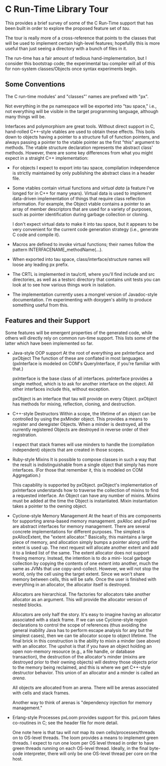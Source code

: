 C Run-Time Library Tour
=======================

This provides a brief survey of some of the C Run-Time support that has been
built in order to explore the proposed feature set of *tau*.

The tour is really more of a cross-reference that points to the classes that
will be used to implement certain high-level features; hopefullly this is more
useful than just seeing a directory with a bunch of files in it.

The run-time has a fair amount of tedious hand-implementation, but I consider
this bootstrap code; the experimental tau compiler will all of this for
non-system classes/Objects once syntax experiments begin.


Some Conventions
----------------

The C run-time modules' and "classes"' names are prefixed with "px".

Not everything in the px namespace will be exported into "tau space," i.e.,
not everything will be visible in the target programming language, although
many things will be.

Interfaces and polymorphism are great tools. Without direct support in C,
hand-rolled C++-style vtables are used to obtain these effects. This boils
down to objects having a pointer to a structure full of function pointers, and
always passing a pointer to the vtable pointer as the first "this" argument
to methods. The vtable structure declaration represents the abstract class'
methods. However, there are some key differences from what you might expect in
a straight C++ implementation:
* For objects I expect to export into tau space, compilation independence is
  strictly maintained by only publishing the abstract class in a header file.
* Some vtables contain virtual functions and *virtual data* (a feature I've
  longed for in C++ for many years). Virtual data is used to implement
  data-driven implementation of things that require class reflection
  information. For example, the Object vtable contains a pointer to an array
  of member descriptors that are used for a variety of purposes, such as pointer
  identification during garbage collection or cloning.

  I don't expect virtual data to make it into tau space, but it appears to
  be very convenient for the current code generation strategy (i.e., generate
  C code and compile it).
* Macros are defined to invoke virtual functions; their names follow the
  pattern INTERFACENAME_methodName(...).
* When exported into tau space, class/interface/structure names will loose
  any leading px prefix.
* The CRTL is implemented in tau/crtl, where you'll find include and src
  directories, as well as a testsrc directory that contains unit tests you
  can look at to see how various things work in isolation.
* The implementation currently uses a mongrel version of Javadoc-style
  documentation. I'm experimenting with doxygen's ability to produce something
  useful from this.


Features and their Support
--------------------------
Some features will be emergent properties of the generated code, while others
will directly rely on common run-time support. This lists some of the latter
which have been implemented so far.

* Java-style OOP support
  At the root of everything are pxInterface and pxObject The function of
  these are conflated in most languages. (pxInterface is modeled on COM's
  QueryInterface, if you're familiar with that.)

  pxInterface is the base class of all interfaces. pxInterface provides a
  single method, which is to ask for another interface on the object. All
  other interfaces include this, without exception.

  pxObject is an interface that tau will provide on every Object.
  pxObject has methods for mixing, reflection, cloning, and destruction.

* C++-style Destructors
  Within a scope, the lifetime of an object can be controlled by using the
  pxMinder object. This provides a means to register and deregister Objects.
  When a minder is destroyed, all the currently registered Objects are
  destroyed in reverse order of their registration.

  I expect that stack frames will use minders to handle the (compilation
  independent) objects that are created in those scopes.

* Ruby-style Mixins
  It is possible to compose classes in such a way that the result is
  indistinguishable from a single object that simply has more interfaces.
  (For those that remember it, this is modeled on COM Aggregation.)

  This capability is supported by pxObject. pxObject's implementation of
  pxInterface understands how to traverse the collection of mixins to find
  a requested interface. An Object can have any number of mixins. Mixins must
  be added at the time the Object is instantiated. Mixin instantiation takes a
  pointer to the owning object.

* Cyclone-style Memory Management
  At the heart of this are components for supporting arena-based memory
  management. pxAlloc and pxFree are abstract interfaces for memory management.
  There are several concrete implementations for different purposes. The
  simplest is pxAllocExtent, the "extent allocator." Basically, this maintains
  a large piece of memory, and allocation simply bumps a pointer along until
  the extent is used up. The next request will allocate another extent and
  add it to a linked list of the same. The extent allocator does not support
  freeing memory. Instead, the intention is to do a mini- local garbage
  collection by copying the contents of one extent into another, much the
  same as JVMs that use copy-and-collect. However, we will not stop the world,
  only the cell using the target extent. Since we won't share memory between
  cells, this will be safe. Once the user is finished with everything in an
  allocator, the allocator itself is destroyed.

  Allocators are hierarchical. The factories for allocators take another
  allocator as an argument. This will provide the allocator version of nested
  blocks.

  Allocators are only half the story. It's easy to imagine having an allocator
  associated with a stack frame. If we can use Cyclone-style region
  declarations to control the scope of references (thus avoiding the general
  inability Java has to perform escape analysis for any but the simplest
  cases), then we can tie allocator scope to object lifetime. The final brick
  in this construction is the ability to mixin a minder (see above) with an
  allocator. The upshot is that if you have an
  object holding an open non-memory resource (e.g., a file handle, or database
  transaction), the destruction of the allocator's minder (mixins are
  destroyed prior to their owning objects) will destroy those objects prior to
  the memory being reclaimed, and this is where we get C++-style destructor
  behavior. This union of an allocator and a minder is called an *arena*.

  All objects are allocated from an arena. There will be arenas associated with
  cells and stack frames.

  Another way to think of arenas is "dependency injection for memory
  management."

* Erlang-style Processes
  pxLoom provides support for this. pxLoom fakes co-routines in C; see the
  header file for more detail.

  One note here is that tau will *not* map its own cells/processes/threads on
  to OS-level threads. The loom provides a means to implement green threads.
  I expect to run one loom per OS level thread in order to have green threads
  running on each OS-level thread. Ideally, in the final byte-code interpreter,
  there will only be one OS-level thread per core on the host.
